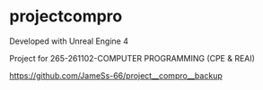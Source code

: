 # projectcompro

Developed with Unreal Engine 4

Project for 265-261102-COMPUTER PROGRAMMING (CPE & REAI)

https://github.com/JameSs-66/project__compro__backup 
